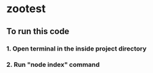 # zootest

## To run this code 
### 1. Open terminal in the inside project directory
### 2. Run "node index" command

